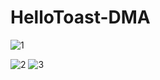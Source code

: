 # HelloToast-DMA
![1](https://user-images.githubusercontent.com/78713326/111734975-3f6bac80-88a3-11eb-9bb8-21183d0c403d.PNG)

![2](https://user-images.githubusercontent.com/78713326/111735027-5dd1a800-88a3-11eb-967d-fa4198025b1d.PNG)
![3](https://user-images.githubusercontent.com/78713326/111735094-8659a200-88a3-11eb-9188-cfd59ef5a7c1.PNG)
